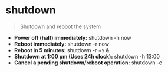 # shutdown
> Shutdown and reboot the system
- **Power off (halt) immediately:**
shutdown -h now
- **Reboot immediately:**
shutdown -r now
- **Reboot in 5 minutes:**
shutdown -r +`5` &
- **Shutdown at 1:00 pm (Uses 24h clock):**
shutdown -h 13:00
- **Cancel a pending shutdown/reboot operation:**
shutdown -c
